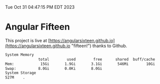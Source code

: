 Tue Oct 31 04:47:15 PM EDT 2023

# Angular Fifteen


This project is live at [https://angularsixteen.github.io](https://angularsixteen.github.io "fifteen!") thanks to Github.

```bash
System Memory
               total        used        free      shared  buff/cache   available
Mem:            15Gi       1.9Gi       3.1Gi       546Mi        10Gi        12Gi
Swap:          8.0Gi       0.0Ki       8.0Gi
System Storage
527M	.
